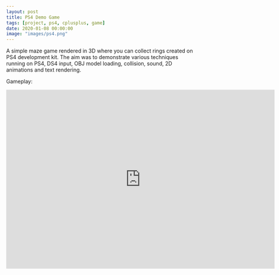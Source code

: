 ```yaml
---
layout: post
title: PS4 Demo Game
tags: [project, ps4, cplusplus, game]
date: 2020-01-08 00:00:00
image: "images/ps4.png"
---
```


A simple maze game rendered in 3D where you can collect rings created on PS4 development kit.
The aim was to demonstrate various techniques running on PS4, DS4 input, OBJ model loading, collision, sound, 2D animations and text rendering.

Gameplay:
<iframe width="720" height="480" src="http://www.youtube.com/embed/4rX2gkdhk_Q" frameborder="0" allowfullscreen></iframe>